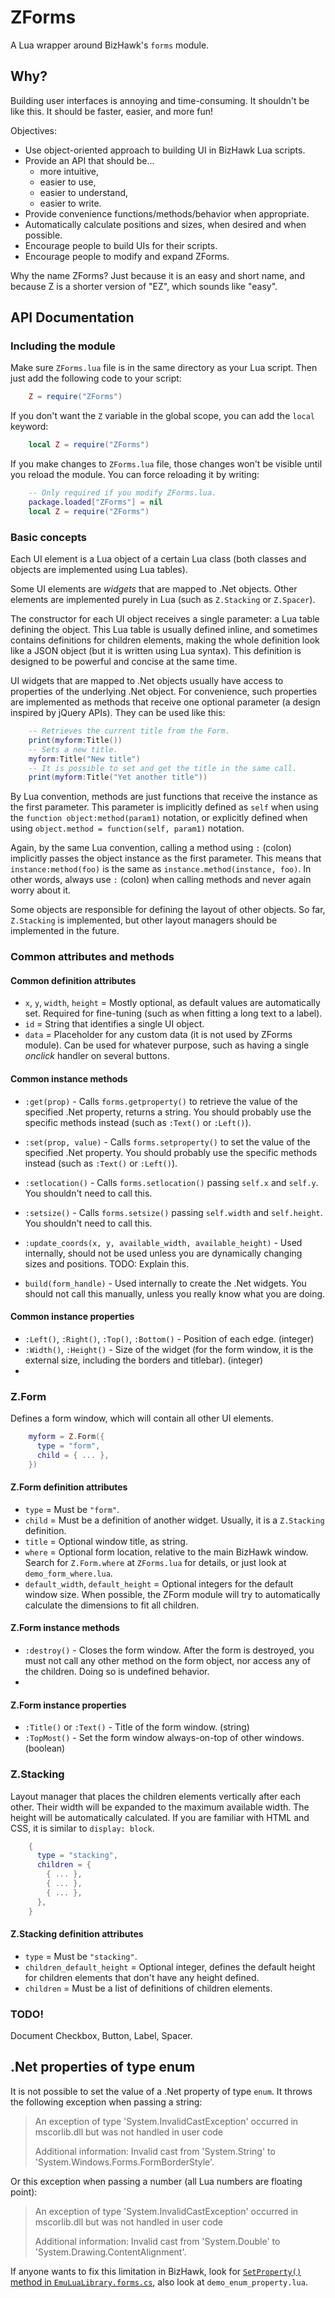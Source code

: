 ZForms
======

A Lua wrapper around BizHawk's `forms` module.

Why?
----

Building user interfaces is annoying and time-consuming. It shouldn't be like this. It should be faster, easier, and more fun!

Objectives:

* Use object-oriented approach to building UI in BizHawk Lua scripts.
* Provide an API that should be...
    * more intuitive,
    * easier to use,
    * easier to understand,
    * easier to write.
* Provide convenience functions/methods/behavior when appropriate.
* Automatically calculate positions and sizes, when desired and when possible.
* Encourage people to build UIs for their scripts.
* Encourage people to modify and expand ZForms.

Why the name ZForms? Just because it is an easy and short name, and because Z is a shorter version of "EZ", which sounds like "easy".

API Documentation
-----------------

### Including the module

Make sure `ZForms.lua` file is in the same directory as your Lua script. Then just add the following code to your script:

```lua
    Z = require("ZForms")
```

If you don't want the `Z` variable in the global scope, you can add the `local` keyword:

```lua
    local Z = require("ZForms")
```

If you make changes to `ZForms.lua` file, those changes won't be visible until you reload the module. You can force reloading it by writing:

```lua
    -- Only required if you modify ZForms.lua.
    package.loaded["ZForms"] = nil
    local Z = require("ZForms")
```

### Basic concepts

Each UI element is a Lua object of a certain Lua class (both classes and objects are implemented using Lua tables).

Some UI elements are *widgets*  that are mapped to .Net objects. Other elements are implemented purely in Lua (such as `Z.Stacking` or `Z.Spacer`).

The constructor for each UI object receives a single parameter: a Lua table defining the object. This Lua table is usually defined inline, and sometimes contains definitions for children elements, making the whole definition look like a JSON object (but it is written using Lua syntax). This definition is designed to be powerful and concise at the same time.

UI widgets that are mapped to .Net objects usually have access to properties of the underlying .Net object. For convenience, such properties are implemented as methods that receive one optional parameter (a design inspired by jQuery APIs). They can be used like this:

```lua
    -- Retrieves the current title from the Form.
    print(myform:Title())
    -- Sets a new title.
    myform:Title("New title")
    -- It is possible to set and get the title in the same call.
    print(myform:Title("Yet another title"))
```

By Lua convention, methods are just functions that receive the instance as the first parameter. This parameter is implicitly defined as `self` when using the `function object:method(param1)` notation, or explicitly defined when using `object.method = function(self, param1)` notation.

Again, by the same Lua convention, calling a method using `:` (colon) implicitly passes the object instance as the first parameter. This means that `instance:method(foo)` is the same as `instance.method(instance, foo)`. In other words, always use `:` (colon) when calling methods and never again worry about it.

Some objects are responsible for defining the layout of other objects. So far, `Z.Stacking` is implemented, but other layout managers should be implemented in the future.

### Common attributes and methods

#### Common definition attributes

* `x`, `y`, `width`, `height` = Mostly optional, as default values are automatically set. Required for fine-tuning (such as when fitting a long text to a label).
* `id` = String that identifies a single UI object.
* `data` = Placeholder for any custom data (it is not used by ZForms module). Can be used for whatever purpose, such as having a single *onclick* handler on several buttons.

#### Common instance methods

* `:get(prop)` - Calls `forms.getproperty()` to retrieve the value of the specified .Net property, returns a string. You should probably use the specific methods instead (such as `:Text()` or `:Left()`).

* `:set(prop, value)` - Calls `forms.setproperty()` to set the value of the specified .Net property. You should probably use the specific methods instead (such as `:Text()` or `:Left()`).
* `:setlocation()` - Calls `forms.setlocation()` passing `self.x` and `self.y`. You shouldn't need to call this.
* `:setsize()` - Calls `forms.setsize()` passing `self.width` and `self.height`. You shouldn't need to call this.
* `:update_coords(x, y, available_width, available_height)` - Used internally, should not be used unless you are dynamically changing sizes and positions. TODO: Explain this.
* `build(form_handle)` - Used internally to create the .Net widgets. You should not call this manually, unless you really know what you are doing.

#### Common instance properties

* `:Left()`, `:Right()`, `:Top()`, `:Bottom()` - Position of each edge. (integer)
* `:Width()`, `:Height()` - Size of the widget (for the form window, it is the external size, including the borders and titlebar). (integer)
*
### Z.Form

Defines a form window, which will contain all other UI elements.

```lua
    myform = Z.Form({
      type = "form",
      child = { ... },
    })
```

#### Z.Form definition attributes

* `type` = Must be `"form"`.
* `child` = Must be a definition of another widget. Usually, it is a `Z.Stacking` definition.
* `title` = Optional window title, as string.
* `where` = Optional form location, relative to the main BizHawk window. Search for `Z.Form.where` at `ZForms.lua` for details, or just look at `demo_form_where.lua`.
* `default_width`, `default_height` = Optional integers for the default window size. When possible, the ZForm module will try to automatically calculate the dimensions to fit all children.

#### Z.Form instance methods

* `:destroy()` - Closes the form window. After the form is destroyed, you must not call any other method on the form object, nor access any of the children. Doing so is undefined behavior.
*

#### Z.Form instance properties

* `:Title()` or `:Text()` - Title of the form window. (string)
* `:TopMost()` - Set the form window always-on-top of other windows. (boolean)

### Z.Stacking

Layout manager that places the children elements vertically after each other. Their width will be expanded to the maximum available width. The height will be automatically calculated. If you are familiar with HTML and CSS, it is similar to `display: block`.

```lua
    {
      type = "stacking",
      children = {
        { ... },
        { ... },
        { ... },
      },
    }
```

#### Z.Stacking definition attributes

* `type` = Must be `"stacking"`.
* `children_default_height` = Optional integer, defines the default height for children elements that don't have any height defined.
* `children` = Must be a list of definitions of children elements.

### TODO!

Document Checkbox, Button, Label, Spacer.

.Net properties of type enum
----------------------------

It is not possible to set the value of a .Net property of type `enum`. It throws the following exception when passing a string:

> An exception of type 'System.InvalidCastException' occurred in mscorlib.dll but was not handled in user code
>
> Additional information: Invalid cast from 'System.String' to 'System.Windows.Forms.FormBorderStyle'.

Or this exception when passing a number (all Lua numbers are floating point):

> An exception of type 'System.InvalidCastException' occurred in mscorlib.dll but was not handled in user code
>
> Additional information: Invalid cast from 'System.Double' to 'System.Drawing.ContentAlignment'.

If anyone wants to fix this limitation in BizHawk, look for [`SetProperty()` method in `EmuLuaLibrary.forms.cs`](https://github.com/TASVideos/BizHawk/blob/64126fbad/BizHawk.Client.EmuHawk/tools/Lua/Libraries/EmuLuaLibrary.Forms.cs#L489), also look at `demo_enum_property.lua`.
